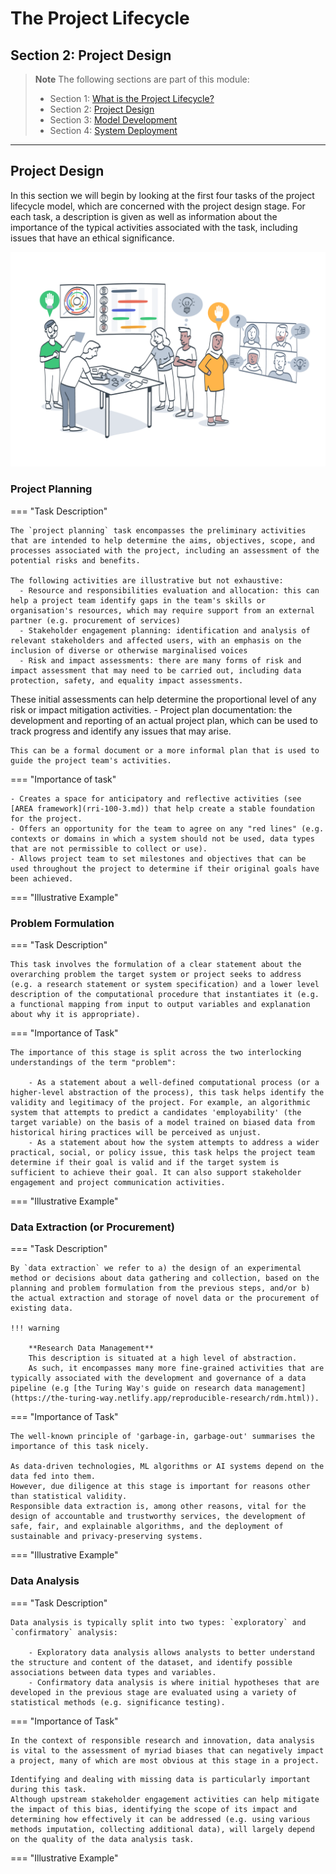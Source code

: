 # The Project Lifecycle 
## Section 2: Project Design

> **Note**
> The following sections are part of this module:
>
> - Section 1: [What is the Project Lifecycle?](rri-101-1.md)
> - Section 2: [Project Design](rri-101-2.md)
> - Section 3: [Model Development](rri-101-3.md)
> - Section 4: [System Deployment](rri-101-4.md)

---

## Project Design

In this section we will begin by looking at the first four tasks of the project lifecycle model, which are concerned with the project design stage.
For each task, a description is given as well as information about the importance of the typical activities associated with the task, including issues that have an ethical significance.

![An illustration of the first over-arching task of the project lifecycle model: project design](https://raw.githubusercontent.com/alan-turing-institute/turing-commons/main/docs/assets/images/illustrations/project-design.png)
<!-- The illustration will be visible once gallery branch is merged to main -->

### Project Planning
 <!-- Add project planning image to repo and paste here--> 
 
=== "Task Description"

    The `project planning` task encompasses the preliminary activities that are intended to help determine the aims, objectives, scope, and processes associated with the project, including an assessment of the potential risks and benefits.

    The following activities are illustrative but not exhaustive:
      - Resource and responsibilities evaluation and allocation: this can help a project team identify gaps in the team's skills or organisation's resources, which may require support from an external partner (e.g. procurement of services)
      - Stakeholder engagement planning: identification and analysis of relevant stakeholders and affected users, with an emphasis on the inclusion of diverse or otherwise marginalised voices
      - Risk and impact assessments: there are many forms of risk and impact assessment that may need to be carried out, including data protection, safety, and equality impact assessments.
These initial assessments can help determine the proportional level of any risk or impact mitigation activities.
      - Project plan documentation: the development and reporting of an actual project plan, which can be used to track progress and identify any issues that may arise.
    
    This can be a formal document or a more informal plan that is used to guide the project team's activities.
    
=== "Importance of task"

    - Creates a space for anticipatory and reflective activities (see [AREA framework](rri-100-3.md)) that help create a stable foundation for the project.
    - Offers an opportunity for the team to agree on any "red lines" (e.g. contexts or domains in which a system should not be used, data types that are not permissible to collect or use).
    - Allows project team to set milestones and objectives that can be used throughout the project to determine if their original goals have been achieved.

=== "Illustrative Example"

<!-- Insert case study partial -->

### Problem Formulation
 <!-- Add problem formulation image to repo and paste here--> 
=== "Task Description"

    This task involves the formulation of a clear statement about the overarching problem the target system or project seeks to address (e.g. a research statement or system specification) and a lower level description of the computational procedure that instantiates it (e.g. a functional mapping from input to output variables and explanation about why it is appropriate).


=== "Importance of Task"

    The importance of this stage is split across the two interlocking understandings of the term "problem":

        - As a statement about a well-defined computational process (or a higher-level abstraction of the process), this task helps identify the validity and legitimacy of the project. For example, an algorithmic system that attempts to predict a candidates 'employability' (the target variable) on the basis of a model trained on biased data from historical hiring practices will be perceived as unjust.
        - As a statement about how the system attempts to address a wider practical, social, or policy issue, this task helps the project team determine if their goal is valid and if the target system is sufficient to achieve their goal. It can also support stakeholder engagement and project communication activities.

=== "Illustrative Example"

<!-- Insert case study partial -->
### Data Extraction (or Procurement)
 <!-- Add data extraction image to repo and paste here--> 
=== "Task Description"

    By `data extraction` we refer to a) the design of an experimental method or decisions about data gathering and collection, based on the planning and problem formulation from the previous steps, and/or b) the actual extraction and storage of novel data or the procurement of existing data.

    !!! warning

        **Research Data Management**
        This description is situated at a high level of abstraction. 
        As such, it encompasses many more fine-grained activities that are typically associated with the development and governance of a data pipeline (e.g [the Turing Way's guide on research data management](https://the-turing-way.netlify.app/reproducible-research/rdm.html)).

=== "Importance of Task"

    The well-known principle of 'garbage-in, garbage-out' summarises the importance of this task nicely.

    As data-driven technologies, ML algorithms or AI systems depend on the data fed into them. 
    However, due diligence at this stage is important for reasons other than statistical validity. 
    Responsible data extraction is, among other reasons, vital for the design of accountable and trustworthy services, the development of safe, fair, and explainable algorithms, and the deployment of sustainable and privacy-preserving systems.

=== "Illustrative Example"

<!-- Insert case study partial -->

### Data Analysis
 <!-- Add data analysis image to repo and paste here--> 
 
=== "Task Description"

    Data analysis is typically split into two types: `exploratory` and `confirmatory` analysis:

        - Exploratory data analysis allows analysts to better understand the structure and content of the dataset, and identify possible associations between data types and variables.
        - Confirmatory data analysis is where initial hypotheses that are developed in the previous stage are evaluated using a variety of statistical methods (e.g. significance testing).

=== "Importance of Task"

    In the context of responsible research and innovation, data analysis is vital to the assessment of myriad biases that can negatively impact a project, many of which are most obvious at this stage in a project.
<!--Add biases file when ready      -->

    Identifying and dealing with missing data is particularly important during this task. 
    Although upstream stakeholder engagement activities can help mitigate the impact of this bias, identifying the scope of its impact and determining how effectively it can be addressed (e.g. using various methods imputation, collecting additional data), will largely depend on the quality of the data analysis task.

=== "Illustrative Example"

<!-- Insert case study partial -->
